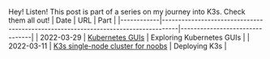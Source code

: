 Hey! Listen! This post is part of a series on my journey into K3s. Check them all out!
| Date       | URL                                                                               | Part                           |
|------------|-----------------------------------------------------------------------------------|--------------------------------|
| 2022-03-29 | [Kubernetes GUIs](/2022/03/kubernetes-guis/)                                      | Exploring Kubernetes GUIs      |
| 2022-03-11 | [K3s single-node cluster for noobs](/2022/03/k3s-single-node-cluster-for-noobs/)  | Deploying K3s                  |